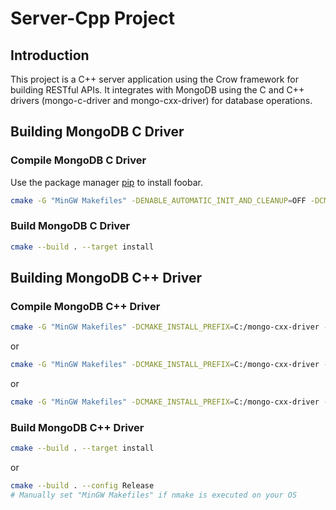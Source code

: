 # Server-Cpp Project

## Introduction

This project is a C++ server application using the Crow framework for building RESTful APIs. It integrates with MongoDB using the C and C++ drivers (mongo-c-driver and mongo-cxx-driver) for database operations.

## Building MongoDB C Driver

### Compile MongoDB C Driver

Use the package manager [pip](https://pip.pypa.io/en/stable/) to install foobar.

```bash
cmake -G "MinGW Makefiles" -DENABLE_AUTOMATIC_INIT_AND_CLEANUP=OFF -DCMAKE_INSTALL_PREFIX=path/to/install/dir ..

```

### Build MongoDB C Driver

```bash
cmake --build . --target install
```

## Building MongoDB C++ Driver

### Compile MongoDB C++ Driver

```bash
cmake -G "MinGW Makefiles" -DCMAKE_INSTALL_PREFIX=C:/mongo-cxx-driver -DLIBBSON_DIR=C:/mongo-c-driver/cmake-build/src/libbson -DLIBMONGOC_DIR=C:/mongo-c-driver/cmake-build/src/libmongoc ..
```
or
```bash
cmake -G "MinGW Makefiles" -DCMAKE_INSTALL_PREFIX=C:/mongo-cxx-driver -DLIBBSON_DIR=C:/mongo-c-driver/cmake-build/src/libbson -DLIBMONGOC_DIR=C:/mongo-c-driver/cmake-build/src/libmongoc -DCMAKE_MAKE_PROGRAM=C:/msys64/mingw64/bin/mingw32-make ..
```
or
```bash
cmake -G "MinGW Makefiles" -DCMAKE_INSTALL_PREFIX=C:/mongo-cxx-driver -DLIBBSON_DIR=C:/mongo-c-driver/cmake-build/src/libbson -DLIBMONGOC_DIR=C:/mongo-c-driver/cmake-build/src/libmongoc -DCMAKE_MAKE_PROGRAM=C:/msys64/mingw64/bin/mingw32-make -DCMAKE_PREFIX_PATH=C:/mongo-c-driver -DBUILD_VERSION=1.25.0 ..
```

### Build MongoDB C++ Driver

```bash
cmake --build . --target install
```
or
```bash
cmake --build . --config Release
# Manually set "MinGW Makefiles" if nmake is executed on your OS
```
